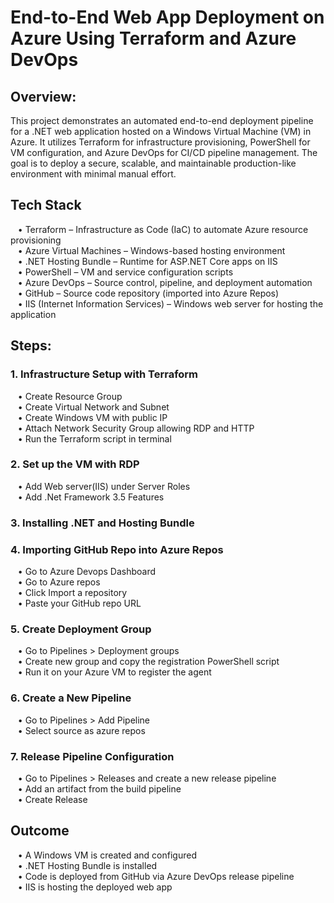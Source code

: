 # End-to-End Web App Deployment on Azure Using Terraform and Azure DevOps
<h2>Overview:</h2>
This project demonstrates an automated end-to-end deployment pipeline for a .NET web application hosted on a Windows Virtual Machine (VM) in Azure. It utilizes Terraform for infrastructure provisioning, PowerShell for VM configuration, and Azure DevOps for CI/CD pipeline management. The goal is to deploy a secure, scalable, and maintainable production-like environment with minimal manual effort.

<h2>Tech Stack</h2>
&nbsp;&nbsp;&nbsp;•	Terraform – Infrastructure as Code (IaC) to automate Azure resource provisioning<br>
&nbsp;&nbsp;&nbsp;•	Azure Virtual Machines – Windows-based hosting environment<br>
&nbsp;&nbsp;&nbsp;•	.NET Hosting Bundle – Runtime for ASP.NET Core apps on IIS<br>
&nbsp;&nbsp;&nbsp;•	PowerShell – VM and service configuration scripts<br>
&nbsp;&nbsp;&nbsp;•	Azure DevOps – Source control, pipeline, and deployment automation<br>
&nbsp;&nbsp;&nbsp;•	GitHub – Source code repository (imported into Azure Repos)<br>
&nbsp;&nbsp;&nbsp;•	IIS (Internet Information Services) – Windows web server for hosting the application<br>

<h2>Steps:</h2>
<h3>1.	Infrastructure Setup with Terraform</h3>
&nbsp;&nbsp;&nbsp;•	Create Resource Group<br>
&nbsp;&nbsp;&nbsp;•	Create Virtual Network and Subnet<br>
&nbsp;&nbsp;&nbsp;•	Create Windows VM with public IP<br>
&nbsp;&nbsp;&nbsp;•	Attach Network Security Group allowing RDP and HTTP<br>
&nbsp;&nbsp;&nbsp;•	Run the Terraform script in terminal<br>
<h3>2.	Set up the VM with RDP</h3>
&nbsp;&nbsp;&nbsp;•	Add Web server(IIS) under Server Roles <br>
&nbsp;&nbsp;&nbsp;•	Add .Net Framework 3.5 Features <br>
<h3>3.	Installing .NET and Hosting Bundle</h3>
<h3>4.	Importing GitHub Repo into Azure Repos</h3>
&nbsp;&nbsp;&nbsp;•	Go to Azure Devops Dashboard<br>
&nbsp;&nbsp;&nbsp;•	Go to Azure repos<br>
&nbsp;&nbsp;&nbsp;•	Click Import a repository<br>
&nbsp;&nbsp;&nbsp;•	Paste your GitHub repo URL <br>
<h3>5.	Create Deployment Group</h3>
&nbsp;&nbsp;&nbsp;•	Go to Pipelines > Deployment groups<br>
&nbsp;&nbsp;&nbsp;•	Create new group and copy the registration PowerShell script <br>
&nbsp;&nbsp;&nbsp;•	Run it on your Azure VM to register the agent <br>
<h3>6.	Create a New Pipeline</h3>
&nbsp;&nbsp;&nbsp;•	Go to Pipelines > Add Pipeline<br>
&nbsp;&nbsp;&nbsp;•	Select source as azure repos<br>
<h3>7.	Release Pipeline Configuration</h3>
&nbsp;&nbsp;&nbsp;•	Go to Pipelines > Releases and create a new release pipeline<br>
&nbsp;&nbsp;&nbsp;•	Add an artifact from the build pipeline<br>
&nbsp;&nbsp;&nbsp;•	Create Release <br>

<h2>Outcome</h2>
&nbsp;&nbsp;&nbsp;•	A Windows VM is created and configured<br>
&nbsp;&nbsp;&nbsp;•	.NET Hosting Bundle is installed<br>
&nbsp;&nbsp;&nbsp;•	Code is deployed from GitHub via Azure DevOps release pipeline<br>
&nbsp;&nbsp;&nbsp;•	IIS is hosting the deployed web app<br>

